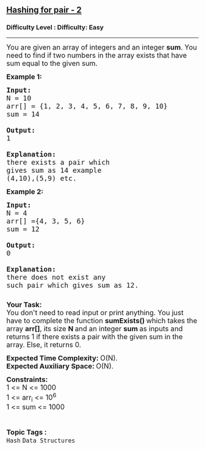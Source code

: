 <h2><a href="https://www.geeksforgeeks.org/problems/hashing-for-pair-2/1?page=5&category=Hash&sortBy=submissions">Hashing for pair - 2</a></h2><h3>Difficulty Level : Difficulty: Easy</h3><hr><div class="problems_problem_content__Xm_eO"><p><span style="font-size:18px">You are given an array of integers and an integer&nbsp;<strong>sum</strong>. You need to find if two numbers in the array&nbsp;exists that have sum equal to the given sum.</span></p>

<p><span style="font-size:18px"><strong>Example 1:</strong></span></p>

<pre><span style="font-size:18px"><strong>Input:
</strong>N = 10
arr[] = {1, 2, 3, 4, 5, 6, 7, 8, 9, 10}
sum = 14

<strong>Output: 
</strong>1
<strong>
Explanation: 
</strong>there exists a pair which 
gives sum as 14 example 
(4,10),(5,9) etc.</span>
</pre>

<p><span style="font-size:18px"><strong>Example 2:</strong></span></p>

<pre><span style="font-size:18px"><strong>Input:
</strong>N = 4
arr[] ={4, 3, 5, 6}
sum = 12

<strong>Output: 
</strong>0
<strong>
Explanation: 
</strong>there does not exist any
such pair which gives sum as 12.</span>

</pre>

<p><span style="font-size:18px"><strong>Your Task:</strong><br>
You don't need to read input or print anything. You just have to complete the function&nbsp;<strong>sumExists()&nbsp;</strong>which takes the array&nbsp;<strong>arr[]</strong>, its size&nbsp;<strong>N&nbsp;</strong>and an integer <strong>sum&nbsp;</strong>as inputs and returns 1 if there exists a pair with the given sum in the array. Else, it returns 0.&nbsp;</span></p>

<p><span style="font-size:18px"><strong>Expected Time Complexity:&nbsp;</strong>O(N).<br>
<strong>Expected Auxiliary Space:&nbsp;</strong>O(N).</span></p>

<p><span style="font-size:18px"><strong>Constraints:</strong><br>
1 &lt;= N &lt;= 1000<br>
1 &lt;= arr<sub>i</sub> &lt;= 10<sup>6</sup><br>
1 &lt;= sum &lt;= 1000</span></p>
</div><br><p><span style=font-size:18px><strong>Topic Tags : </strong><br><code>Hash</code>&nbsp;<code>Data Structures</code>&nbsp;